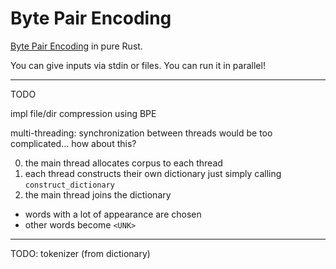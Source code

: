 # Byte Pair Encoding

[Byte Pair Encoding](https://en.wikipedia.org/wiki/Byte_pair_encoding) in pure Rust.

You can give inputs via stdin or files. You can run it in parallel!

---

TODO

impl file/dir compression using BPE

multi-threading: synchronization between threads would be too complicated...
how about this?

0. the main thread allocates corpus to each thread
1. each thread constructs their own dictionary just simply calling `construct_dictionary`
2. the main thread joins the dictionary
  - words with a lot of appearance are chosen
  - other words become `<UNK>`

---

TODO: tokenizer (from dictionary)
